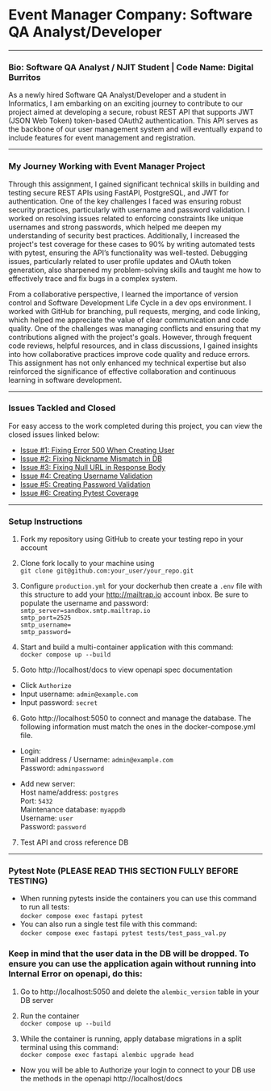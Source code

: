 # Event Manager Company: Software QA Analyst/Developer
***
### Bio: Software QA Analyst / NJIT Student | Code Name: Digital Burritos
As a newly hired Software QA Analyst/Developer and a student in Informatics, I am embarking on an exciting journey to contribute to our project aimed at developing a secure, robust REST API that supports JWT (JSON Web Token) token-based OAuth2 authentication. This API serves as the backbone of our user management system and will eventually expand to include features for event management and registration.
***
### My Journey Working with Event Manager Project
Through this assignment, I gained significant technical skills in building and testing secure REST APIs using FastAPI, PostgreSQL, and JWT for authentication. One of the key challenges I faced was ensuring robust security practices, particularly with username and password validation. I worked on resolving issues related to enforcing constraints like unique usernames and strong passwords, which helped me deepen my understanding of security best practices. Additionally, I increased the project's test coverage for these cases to 90% by writing automated tests with pytest, ensuring the API’s functionality was well-tested. Debugging issues, particularly related to user profile updates and OAuth token generation, also sharpened my problem-solving skills and taught me how to effectively trace and fix bugs in a complex system.

From a collaborative perspective, I learned the importance of version control and Software Development Life Cycle in a dev ops environment. I worked with GitHub for branching, pull requests, merging, and code linking, which helped me appreciate the value of clear communication and code quality. One of the challenges was managing conflicts and ensuring that my contributions aligned with the project's goals. However, through frequent code reviews, helpful resources, and in class discussions, I gained insights into how collaborative practices improve code quality and reduce errors. This assignment has not only enhanced my technical expertise but also reinforced the significance of effective collaboration and continuous learning in software development.
***
### Issues Tackled and Closed 
For easy access to the work completed during this project, you can view the closed issues linked below:

- [Issue #1: Fixing Error 500 When Creating User](https://github.com/digitalburritos/hw10_event_manager/issues/1)
- [Issue #2: Fixing Nickname Mismatch in DB](https://github.com/digitalburritos/hw10_event_manager/issues/2)
- [Issue #3: Fixing Null URL in Response Body](https://github.com/digitalburritos/hw10_event_manager/issues/4)
- [Issue #4: Creating Username Validation](https://github.com/digitalburritos/hw10_event_manager/issues/6)
- [Issue #5: Creating Password Validation](https://github.com/digitalburritos/hw10_event_manager/issues/8)
- [Issue #6: Creating Pytest Coverage](https://github.com/digitalburritos/hw10_event_manager/issues/10)
***
### Setup Instructions
1. Fork my repository using GitHub to create your testing repo in your account 

2. Clone fork locally to your machine using   
`git clone git@github.com:your_user/your_repo.git`

3. Configure `production.yml` for your dockerhub then create a `.env` file with this structure to add your http://mailtrap.io account inbox. Be sure to populate the username and password:    
`smtp_server=sandbox.smtp.mailtrap.io`  
`smtp_port=2525`  
`smtp_username=`  
`smtp_password=`

4. Start and build a multi-container application with this command:  
`docker compose up --build`

5. Goto http://localhost/docs to view openapi spec documentation
- Click `Authorize`   
- Input username: `admin@example.com` 
- Input password: `secret`

6. Goto http://localhost:5050 to connect and manage the database.
The following information must match the ones in the docker-compose.yml file.    
- Login:  
Email address / Username: `admin@example.com`  
Password: `adminpassword`  

- Add new server:  
Host name/address: `postgres`  
Port: `5432`  
Maintenance database: `myappdb`  
Username: `user`  
Password: `password` 
 
7. Test API and cross reference DB
***
### Pytest Note (PLEASE READ THIS SECTION FULLY BEFORE TESTING)
- When running pytests inside the containers you can use this command to run all tests:  
`docker compose exec fastapi pytest`
- You can also run a single test file with this command:  
`docker compose exec fastapi pytest tests/test_pass_val.py`

###  Keep in mind that the user data in the DB will be dropped. To ensure you can use the application again without running into Internal Error on openapi, do this:
1. Go to http://localhost:5050 and delete the `alembic_version` table in your DB server

2. Run the container  
`docker compose up --build`

3. While the container is running, apply database migrations in a split terminal using this command:  
`docker compose exec fastapi alembic upgrade head`

- Now you will be able to Authorize your login to connect to your DB use the methods in the openapi http://localhost/docs

